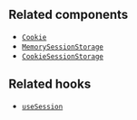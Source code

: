 ## Related components

- [`Cookie`](/api/hydrogen/components/framework/cookie)
- [`MemorySessionStorage`](/api/hydrogen/components/framework/memorysessionstorage)
- [`CookieSessionStorage`](/api/hydrogen/components/framework/cookiesessionstorage)

## Related hooks

- [`useSession`](/api/hydrogen/hooks/framework/usesession)
